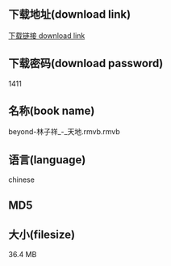 ## 下载地址(download link)
[下载链接 download link](https://tutu365.netlify.app/?s=beyond-%E6%9E%97%E5%AD%90%E7%A5%A5_-_%E5%A4%A9%E5%9C%B0.rmvb)

## 下载密码(download password)
1411

## 名称(book name)
beyond-林子祥_-_天地.rmvb.rmvb

## 语言(language)
chinese

## MD5


## 大小(filesize)
36.4 MB
